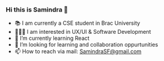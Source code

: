 ### Hi this is Samindra 👋

- 📚 I am currently a CSE student in Brac University
- 👩🏻‍💻 I am interested in UX/UI & Software Development 
- 🌱 I’m currently learning React
- 🔎 I’m looking for learning and collaboration oppurtunities  
- 📫 How to reach via mail: SamindraSF@gmail.com
